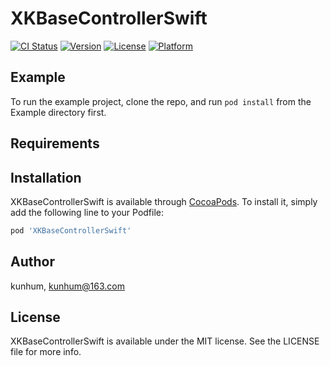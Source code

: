 # XKBaseControllerSwift

[![CI Status](https://img.shields.io/travis/kunhum/XKBaseControllerSwift.svg?style=flat)](https://travis-ci.org/kunhum/XKBaseControllerSwift)
[![Version](https://img.shields.io/cocoapods/v/XKBaseControllerSwift.svg?style=flat)](https://cocoapods.org/pods/XKBaseControllerSwift)
[![License](https://img.shields.io/cocoapods/l/XKBaseControllerSwift.svg?style=flat)](https://cocoapods.org/pods/XKBaseControllerSwift)
[![Platform](https://img.shields.io/cocoapods/p/XKBaseControllerSwift.svg?style=flat)](https://cocoapods.org/pods/XKBaseControllerSwift)

## Example

To run the example project, clone the repo, and run `pod install` from the Example directory first.

## Requirements

## Installation

XKBaseControllerSwift is available through [CocoaPods](https://cocoapods.org). To install
it, simply add the following line to your Podfile:

```ruby
pod 'XKBaseControllerSwift'
```

## Author

kunhum, kunhum@163.com

## License

XKBaseControllerSwift is available under the MIT license. See the LICENSE file for more info.

